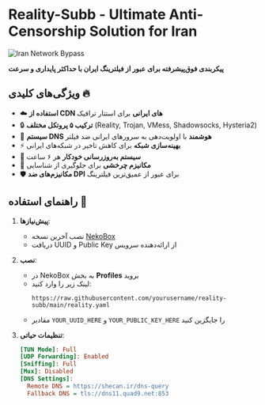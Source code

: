 # Reality-Subb - Ultimate Anti-Censorship Solution for Iran

![Iran Network Bypass](https://i.imgur.com/encrypted.png)

**پیکربندی فوق‌پیشرفته برای عبور از فیلترینگ ایران با حداکثر پایداری و سرعت**

## ویژگی‌های کلیدی 🔥

- ☁️ **استفاده از CDN های ایرانی** برای استتار ترافیک
- 🔒 **ترکیب ۵ پروتکل مختلف** (Reality, Trojan, VMess, Shadowsocks, Hysteria2)
- 📡 **سیستم DNS هوشمند** با اولویت‌دهی به سرورهای ایرانی ضد فیلتر
- ⚡ **بهینه‌سازی شبکه** برای کاهش تاخیر در شبکه‌های ایرانی
- 🤖 **سیستم به‌روزرسانی خودکار** هر ۶ ساعت
- 🔄 **مکانیزم چرخشی** برای جلوگیری از شناسایی
- 🛡️ **مکانیزم‌های ضد DPI** برای عبور از عمیق‌ترین فیلترینگ

## راهنمای استفاده 🚀

1. **پیش‌نیازها**:
   - نصب آخرین نسخه [NekoBox](https://github.com/MatsuriDayo/NekoBoxForAndroid/releases)
   - دریافت UUID و Public Key از ارائه‌دهنده سرویس

2. **نصب**:
   - در NekoBox به بخش **Profiles** بروید
   - لینک زیر را وارد کنید:
     ```
     https://raw.githubusercontent.com/yourusername/reality-subb/main/reality.yaml
     ```
   - مقادیر `YOUR_UUID_HERE` و `YOUR_PUBLIC_KEY_HERE` را جایگزین کنید

3. **تنظیمات حیاتی**:
   ```ini
   [TUN Mode]: Full
   [UDP Forwarding]: Enabled
   [Sniffing]: Full
   [Mux]: Disabled
   [DNS Settings]: 
     Remote DNS = https://shecan.ir/dns-query
     Fallback DNS = tls://dns11.quad9.net:853
